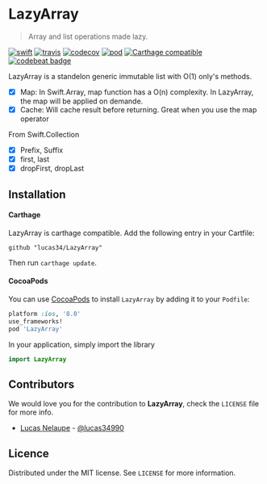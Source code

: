 # LazyArray
> Array and list operations made lazy.

[![swift](https://img.shields.io/badge/Swift-3.0-orange.svg?style=flat)](https://swift.org)
[![travis](https://travis-ci.org/lucas34/LazyArray.svg?branch=master)](https://travis-ci.org/lucas34/LazyArray)
[![codecov](https://codecov.io/gh/lucas34/LazyArray/branch/master/graph/badge.svg)](https://codecov.io/gh/lucas34/LazyArray)
[![pod](https://img.shields.io/cocoapods/v/LazyArray.svg?style=flat)](https://cocoapods.org/pods/LazyArray)
[![Carthage compatible](https://img.shields.io/badge/Carthage-compatible-4BC51D.svg?style=flat)](https://github.com/Carthage/Carthage)
[![codebeat badge](https://codebeat.co/badges/29c646b0-6cea-46c3-955a-6d12a07da64f)](https://codebeat.co/projects/github-com-lucas34-lazyarray-master)

LazyArray is a standelon generic immutable list with O(1) only's methods.

- [x] Map: In Swift.Array, map function has a O(n) complexity. In LazyArray, the map will be applied on demande. 
- [x] Cache: Will cache result before returning. Great when you use the map operator

From Swift.Collection
- [x] Prefix, Suffix
- [x] first, last
- [x] dropFirst, dropLast

## Installation

#### Carthage
LazyArray is carthage compatible. Add the following entry in your Cartfile:

```
github "lucas34/LazyArray"
```

Then run `carthage update`.

#### CocoaPods
You can use [CocoaPods](https://cocoapods.org/pods/LazyArray) to install `LazyArray` by adding it to your `Podfile`:

```ruby
platform :ios, '8.0'
use_frameworks!
pod 'LazyArray'
```

In your application, simply import the library

``` swift
import LazyArray
```

## Contributors

We would love you for the contribution to **LazyArray**, check the ``LICENSE`` file for more info.

* [Lucas Nelaupe](http://www.lucas-nelaupe.fr/) - [@lucas34990](https://twitter.com/lucas34990)

## Licence

Distributed under the MIT license. See ``LICENSE`` for more information.
